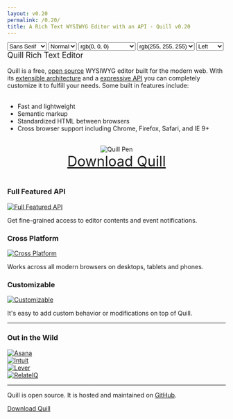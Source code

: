 ```yaml
---
layout: v0.20
permalink: /0.20/
title: A Rich Text WYSIWYG Editor with an API - Quill v0.20
---
```

<div id="demo-container">
  <div class="quill-wrapper" data-toggle="tooltip" data-placement="left" title="Try me out!">
    <div id="toolbar" class="toolbar">
      <span class="ql-format-group">
  <select title="Font" class="ql-font">
    <option value="sans-serif" selected="">Sans Serif</option>
    <option value="serif">Serif</option>
    <option value="monospace">Monospace</option>
  </select>
  <select title="Size" class="ql-size">
    <option value="10px">Small</option>
    <option value="13px" selected="">Normal</option>
    <option value="18px">Large</option>
    <option value="32px">Huge</option>
  </select>
</span>
<span class="ql-format-group">
  <span title="Bold" class="ql-format-button ql-bold"></span>
  <span class="ql-format-separator"></span>
  <span title="Italic" class="ql-format-button ql-italic"></span>
  <span class="ql-format-separator"></span>
  <span title="Underline" class="ql-format-button ql-underline"></span>
  <span class="ql-format-separator"></span>
  <span title="Strikethrough" class="ql-format-button ql-strike"></span>
</span>
<span class="ql-format-group">
  <select title="Text Color" class="ql-color">
    <option value="rgb(0, 0, 0)" label="rgb(0, 0, 0)" selected=""></option>
    <option value="rgb(230, 0, 0)" label="rgb(230, 0, 0)"></option>
    <option value="rgb(255, 153, 0)" label="rgb(255, 153, 0)"></option>
    <option value="rgb(255, 255, 0)" label="rgb(255, 255, 0)"></option>
    <option value="rgb(0, 138, 0)" label="rgb(0, 138, 0)"></option>
    <option value="rgb(0, 102, 204)" label="rgb(0, 102, 204)"></option>
    <option value="rgb(153, 51, 255)" label="rgb(153, 51, 255)"></option>
    <option value="rgb(255, 255, 255)" label="rgb(255, 255, 255)"></option>
    <option value="rgb(250, 204, 204)" label="rgb(250, 204, 204)"></option>
    <option value="rgb(255, 235, 204)" label="rgb(255, 235, 204)"></option>
    <option value="rgb(255, 255, 204)" label="rgb(255, 255, 204)"></option>
    <option value="rgb(204, 232, 204)" label="rgb(204, 232, 204)"></option>
    <option value="rgb(204, 224, 245)" label="rgb(204, 224, 245)"></option>
    <option value="rgb(235, 214, 255)" label="rgb(235, 214, 255)"></option>
    <option value="rgb(187, 187, 187)" label="rgb(187, 187, 187)"></option>
    <option value="rgb(240, 102, 102)" label="rgb(240, 102, 102)"></option>
    <option value="rgb(255, 194, 102)" label="rgb(255, 194, 102)"></option>
    <option value="rgb(255, 255, 102)" label="rgb(255, 255, 102)"></option>
    <option value="rgb(102, 185, 102)" label="rgb(102, 185, 102)"></option>
    <option value="rgb(102, 163, 224)" label="rgb(102, 163, 224)"></option>
    <option value="rgb(194, 133, 255)" label="rgb(194, 133, 255)"></option>
    <option value="rgb(136, 136, 136)" label="rgb(136, 136, 136)"></option>
    <option value="rgb(161, 0, 0)" label="rgb(161, 0, 0)"></option>
    <option value="rgb(178, 107, 0)" label="rgb(178, 107, 0)"></option>
    <option value="rgb(178, 178, 0)" label="rgb(178, 178, 0)"></option>
    <option value="rgb(0, 97, 0)" label="rgb(0, 97, 0)"></option>
    <option value="rgb(0, 71, 178)" label="rgb(0, 71, 178)"></option>
    <option value="rgb(107, 36, 178)" label="rgb(107, 36, 178)"></option>
    <option value="rgb(68, 68, 68)" label="rgb(68, 68, 68)"></option>
    <option value="rgb(92, 0, 0)" label="rgb(92, 0, 0)"></option>
    <option value="rgb(102, 61, 0)" label="rgb(102, 61, 0)"></option>
    <option value="rgb(102, 102, 0)" label="rgb(102, 102, 0)"></option>
    <option value="rgb(0, 55, 0)" label="rgb(0, 55, 0)"></option>
    <option value="rgb(0, 41, 102)" label="rgb(0, 41, 102)"></option>
    <option value="rgb(61, 20, 102)" label="rgb(61, 20, 102)"></option>
  </select>
  <span class="ql-format-separator"></span>
  <select title="Background Color" class="ql-background">
    <option value="rgb(0, 0, 0)" label="rgb(0, 0, 0)"></option>
    <option value="rgb(230, 0, 0)" label="rgb(230, 0, 0)"></option>
    <option value="rgb(255, 153, 0)" label="rgb(255, 153, 0)"></option>
    <option value="rgb(255, 255, 0)" label="rgb(255, 255, 0)"></option>
    <option value="rgb(0, 138, 0)" label="rgb(0, 138, 0)"></option>
    <option value="rgb(0, 102, 204)" label="rgb(0, 102, 204)"></option>
    <option value="rgb(153, 51, 255)" label="rgb(153, 51, 255)"></option>
    <option value="rgb(255, 255, 255)" label="rgb(255, 255, 255)" selected=""></option>
    <option value="rgb(250, 204, 204)" label="rgb(250, 204, 204)"></option>
    <option value="rgb(255, 235, 204)" label="rgb(255, 235, 204)"></option>
    <option value="rgb(255, 255, 204)" label="rgb(255, 255, 204)"></option>
    <option value="rgb(204, 232, 204)" label="rgb(204, 232, 204)"></option>
    <option value="rgb(204, 224, 245)" label="rgb(204, 224, 245)"></option>
    <option value="rgb(235, 214, 255)" label="rgb(235, 214, 255)"></option>
    <option value="rgb(187, 187, 187)" label="rgb(187, 187, 187)"></option>
    <option value="rgb(240, 102, 102)" label="rgb(240, 102, 102)"></option>
    <option value="rgb(255, 194, 102)" label="rgb(255, 194, 102)"></option>
    <option value="rgb(255, 255, 102)" label="rgb(255, 255, 102)"></option>
    <option value="rgb(102, 185, 102)" label="rgb(102, 185, 102)"></option>
    <option value="rgb(102, 163, 224)" label="rgb(102, 163, 224)"></option>
    <option value="rgb(194, 133, 255)" label="rgb(194, 133, 255)"></option>
    <option value="rgb(136, 136, 136)" label="rgb(136, 136, 136)"></option>
    <option value="rgb(161, 0, 0)" label="rgb(161, 0, 0)"></option>
    <option value="rgb(178, 107, 0)" label="rgb(178, 107, 0)"></option>
    <option value="rgb(178, 178, 0)" label="rgb(178, 178, 0)"></option>
    <option value="rgb(0, 97, 0)" label="rgb(0, 97, 0)"></option>
    <option value="rgb(0, 71, 178)" label="rgb(0, 71, 178)"></option>
    <option value="rgb(107, 36, 178)" label="rgb(107, 36, 178)"></option>
    <option value="rgb(68, 68, 68)" label="rgb(68, 68, 68)"></option>
    <option value="rgb(92, 0, 0)" label="rgb(92, 0, 0)"></option>
    <option value="rgb(102, 61, 0)" label="rgb(102, 61, 0)"></option>
    <option value="rgb(102, 102, 0)" label="rgb(102, 102, 0)"></option>
    <option value="rgb(0, 55, 0)" label="rgb(0, 55, 0)"></option>
    <option value="rgb(0, 41, 102)" label="rgb(0, 41, 102)"></option>
    <option value="rgb(61, 20, 102)" label="rgb(61, 20, 102)"></option>
  </select>
</span>
<span class="ql-format-group">
  <span title="List" class="ql-format-button ql-list"></span>
  <span class="ql-format-separator"></span>
  <span title="Bullet" class="ql-format-button ql-bullet"></span>
  <span class="ql-format-separator"></span>
  <select title="Text Alignment" class="ql-align">
    <option value="left" label="Left" selected=""></option>
    <option value="center" label="Center"></option>
    <option value="right" label="Right"></option>
    <option value="justify" label="Justify"></option>
  </select>
</span>
      <span class="ql-format-group">
        <span title="Link" class="ql-format-button ql-link"></span>
        <span class="ql-format-separator"></span>
        <span title="Image" class="ql-format-button ql-image"></span>
      </span>
    </div>
    <div id="editor" class="editor">
      <div><span style="font-size: 18px;">Quill Rich Text Editor</span></div>
      <div><br /></div>
      <div>
        <span>Quill is a free, </span>
        <a href="https://github.com/quilljs/quill/">open source</a>
        <span> WYSIWYG editor built for the modern web. With its </span>
        <a href="http://quilljs.com/0.20/docs/modules/">extensible architecture</a>
        <span> and a </span>
        <a href="http://quilljs.com/0.20/docs/api/">expressive API</a>
        <span> you can completely customize it to fulfill your needs. Some built in features include:</span>
      </div>
      <div><br /></div>
      <ul>
        <li>Fast and lightweight</li>
        <li>Semantic markup</li>
        <li>Standardized HTML between browsers</li>
        <li>Cross browser support including Chrome, Firefox, Safari, and IE 9+</li>
      </ul>
      <div><br /></div>
      <div style="text-align: center;"><img src="/0.20/assets/images/quill-photo.jpg" alt="Quill Pen" /></div>
      <div style="text-align: center;"><a style="font-size: 32px;" href="https://github.com/quilljs/quill/releases/download/v0.20.1/quill.tar.gz">Download Quill</a></div>
      <div><br /></div>
    </div>
  </div>
</div>

<div class="container">
  <div id="features-container" class="row">
    <div class="col-sm-4">
      <h3>Full Featured API</h3>
      <a title="Quill API" href="/0.20/docs/api/">
        <img class="img-responsive" src="/0.20/assets/images/cloud.png" alt="Full Featured API" />
      </a>
      <p>Get fine-grained access to editor contents and event notifications.</p>
    </div>
    <div class="col-sm-4">
      <h3>Cross Platform</h3>
      <a title="Quill on Sauce Labs" href="https://saucelabs.com/u/quill">
        <img class="img-responsive" src="/0.20/assets/images/browsers.png" alt="Cross Platform" />
      </a>
      <p>Works across all modern browsers on desktops, tablets and phones.</p>
    </div>
    <div class="col-sm-4">
      <h3>Customizable</h3>
      <a title="Quill Modules" href="/0.20/docs/modules/">
        <img class="img-responsive" src="/0.20/assets/images/tubes.png" alt="Customizable" />
      </a>
      <p>It's easy to add custom behavior or modifications on top of Quill.</p>
    </div>
  </div>

  <hr class="half-rule" />

  <div id="users-container" class="row">
    <div class="row text-center">
      <h3>Out in the Wild</h3>
      <div class="col-sm-2 col-sm-offset-2">
        <a href="https://asana.com/" title="Asana" target="_blank">
          <img class="img-responsive" src="/0.20/assets/images/users/asana.png" alt="Asana" />
        </a>
      </div>
      <div class="col-sm-2">
        <a href="http://www.intuit.com/" title="Intuit" target="_blank">
          <img class="img-responsive" src="/0.20/assets/images/users/intuit.png" alt="Intuit" />
        </a>
      </div>
      <div class="col-sm-2">
        <a href="https://www.lever.co/" title="Lever" target="_blank">
          <img class="img-responsive" src="/0.20/assets/images/users/lever.png" alt="Lever" />
        </a>
      </div>
      <div class="col-sm-2">
        <a href="https://www.relateiq.com/" title="RelateIQ" target="_blank">
          <img class="img-responsive" src="/0.20/assets/images/users/relateiq.png" alt="RelateIQ" />
        </a>
      </div>
    </div>
  </div>

  <hr class="half-rule" />

  <div id="download-container" class="row text-center">
    <p class="lead">Quill is open source. It is hosted and maintained on <a href="https://github.com/quilljs/quill/">GitHub</a>.</p>
    <a href="https://github.com/quilljs/quill/releases/download/v0.20.1/quill.tar.gz" class="btn-lg btn" title="Quill v0.20.1" onclick="ga('send','event','download',this.href);">Download Quill</a>
  </div>
</div>
<script src="//cdn.quilljs.com/0.20.1/quill.js"></script>
<script src="//ajax.googleapis.com/ajax/libs/jquery/1.11.0/jquery.min.js"></script>
<script src="//netdna.bootstrapcdn.com/bootstrap/3.3.4/js/bootstrap.min.js"></script>
<script src="/0.20/assets/js/index.js"></script>